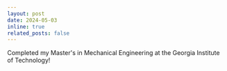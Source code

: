 ```yaml
---
layout: post
date: 2024-05-03
inline: true
related_posts: false
---
```


Completed my Master's in Mechanical Engineering at the Georgia Institute of Technology!
